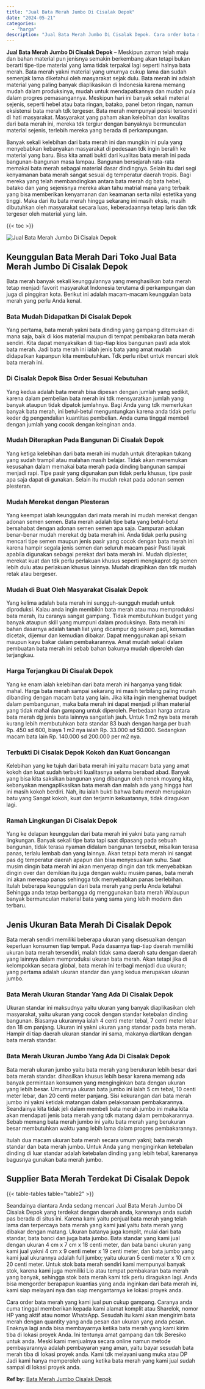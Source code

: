 ```yaml
---
title: "Jual Bata Merah Jumbo Di Cisalak Depok"
date: "2024-05-21"
categories: 
  - "harga"
description: "Jual Bata Merah Jumbo Di Cisalak Depok. Cara order bata merah yang kami jual pun cukup gampang. Caranya anda cuma tinggal memberikan kepada kami alamat kompl..."
---
```


**Jual Bata Merah Jumbo Di Cisalak Depok** – Meskipun zaman telah maju dan bahan material pun jenisnya semakin berkembang akan tetapi bukan berarti tipe-tipe material yang lama tidak terpakai lagi seperti halnya bata merah. Bata merah yakni material yang umurnya cukup lama dan sudah semenjak lama diketahui oleh masyarakat sejak dulu. Bata merah ini adalah material yang paling banyak diaplikasikan di Indonesia karena memang mudah dalam produksinya, mudah untuk mendapatkannya dan mudah pula dalam progres pemasangannya. Meskipun hari ini banyak sekali material sejenis, seperti hebel atau bata ringan, batako, panel beton ringan, namun eksistensi bata merah tdk tergeser. Bata merah mempunyai posisi tersendiri di hati masyarakat. Masyarakat yang paham akan kelebihan dan kwalitas dari bata merah ini, mereka tdk tergiur dengan banyaknya bermunculan material sejenis, terlebih mereka yang berada di perkampungan.

Banyak sekali kelebihan dari bata merah ini dan mungkin ini pula yang menyebabkan kebanyakan masyarakat di pedesaan tdk ingin beralih ke material yang baru. Bisa kita amati bukti dari kualitas bata merah ini pada bangunan-bangunan masa lampau. Bangunan bersejarah rata-rata memakai bata merah sebagai material dasar dindingnya. Selain itu dari segi kenyamanan bata merah sangat sesuai dg temperatur daerah tropis. Bagi mereka yang telah membandingkan antara bata merah dg bata hebel, batako dan yang sejenisnya mereka akan tahu matrial mana yang terbaik yang bisa memberikan kenyamanan dan keamanan serta nilai estetika yang tinggi. Maka dari itu bata merah hingga sekarang ini masih eksis, masih dibutuhkan oleh masyarakat secara luas, keberadaannya tetap laris dan tdk tergeser oleh material yang lain.

{{< toc >}}

![Jual Bata Merah Jumbo Di Cisalak Depok](/images/jual-bata-merah-20.png)

## Keunggulan Bata Merah Dari Toko Jual Bata Merah Jumbo Di Cisalak Depok

Bata merah banyak sekali keunggulannya yang menghasilkan bata merah tetap menjadi favorit masyarakat Indonesia terutama di perkampungan dan juga di pinggiran kota. Berikut ini adalah macam-macam keunggulan bata merah yang perlu Anda kenal.

### Bata Mudah Didapatkan Di Cisalak Depok

Yang pertama, bata merah yakni bata dinding yang gampang ditemukan di mana saja, baik di kios material maupun di tempat pembakaran bata merah sendiri. Kita dapat menyaksikan di tiap-tiap kios bangunan pasti ada stok bata merah. Jadi bata merah ini ialah jenis bata yang amat mudah didapatkan kapanpun kita membutuhkan. Tdk perlu ribet untuk mencari stok bata merah ini.

### Di Cisalak Depok Bisa Order Sesuai Kebutuhan

Yang kedua adalah bata merah bisa dipesan dengan jumlah yang sedikit, karena dalam pembelian bata merah ini tdk mensyaratkan jumlah yang banyak ataupun tidak dipatok jumlahnya. Bagi Anda yang tdk memerlukan banyak bata merah, ini betul-betul menguntungkan karena anda tidak perlu keder dg pengendalian kuantitas pembelian. Anda cuma tinggal membeli dengan jumlah yang cocok dengan keinginan anda.

### Mudah Diterapkan Pada Bangunan Di Cisalak Depok

Yang ketiga kelebihan dari bata merah ini mudah untuk diterapkan tukang yang sudah trampil atau malahan masih belajar. Tidak akan menemukan kesusahan dalam memakai bata merah pada dinding bangunan sampai menjadi rapi. Tipe pasir yang digunakan pun tidak perlu khusus, tipe pasir apa saja dapat di gunakan. Selain itu mudah rekat pada adonan semen plesteran.

### Mudah Merekat dengan Plesteran

Yang keempat ialah keunggulan dari mata merah ini mudah merekat dengan adonan semen semen. Bata merah adalah tipe bata yang betul-betul bersahabat dengan adonan semen semen apa saja. Campuran adukan benar-benar mudah merekat dg bata merah ini. Anda tidak perlu pusing mencari tipe semen maupun jenis pasir yang cocok dengan bata merah ini karena hampir segala jenis semen dan seluruh macam pasir Pasti layak apabila digunakan sebagai perekat dari bata merah ini. Mudah diplester, merekat kuat dan tdk perlu perlakuan khusus seperti mengkaprot dg semen lebih dulu atau perlakuan khusus lainnya. Mudah dirapihkan dan tdk mudah retak atau bergeser.

### Mudah di Buat Oleh Masyarakat Cisalak Depok

Yang kelima adalah bata merah ini sungguh-sungguh mudah untuk diproduksi. Kalau anda ingin membikin bata merah atau mau memproduksi bata merah, itu caranya sangat gampang. Tidak membutuhkan budget yang banyak ataupun skill yang mumpuni dalam produksinya. Bata merah ini bahan dasarnya adalah tanah liat yang dicampur dg sekam padi, kemudian dicetak, dijemur dan kemudian dibakar. Dapat menggunakan api sekam maupun kayu bakar dalam pembakarannya. Amat mudah sekali dalam pembuatan bata merah ini sebab bahan bakunya mudah diperoleh dan terjangkau.

### Harga Terjangkau Di Cisalak Depok

Yang ke enam ialah kelebihan dari bata merah ini harganya yang tidak mahal. Harga bata merah sampai sekarang ini masih terbilang paling murah dibanding dengan macam bata yang lain. Jika kita ingin menghemat budget dalam pembangunan, maka bata merah ini dapat menjadi pilihan material yang tidak mahal dan gampang untuk diperoleh. Perbedaan harga antara bata merah dg jenis bata lainnya sangatlah jauh. Untuk 1 m2 nya bata merah kurang lebih membutuhkan bata standar 83 buah dengan harga per buah Rp. 450 sd 600, biaya 1 m2 nya ialah Rp. 33.000 sd 50.000. Sedangkan macam bata lain Rp. 140.000 sd 200.000 per m2 nya.

### Terbukti Di Cisalak Depok Kokoh dan Kuat Goncangan

Kelebihan yang ke tujuh dari bata merah ini yaitu macam bata yang amat kokoh dan kuat sudah terbukti kualitasnya selama berabad abad. Banyak yang bisa kita saksikan bangunan yang dibangun oleh nenek moyang kita, kebanyakan mengaplikasikan bata merah dan malah ada yang hingga hari ini masih kokoh berdiri. Nah, itu ialah bukti bahwa batu merah merupakan batu yang Sangat kokoh, kuat dan terjamin kekuatannya, tidak diragukan lagi.

### Ramah Lingkungan Di Cisalak Depok

Yang ke delapan keunggulan dari bata merah ini yakni bata yang ramah lingkungan. Banyak sekali tipe bata tapi saat dipasang pada sebuah bangunan, tidak terasa nyaman didalam bangunan tersebut, misalkan terasa panas, terlalu lembab dan yang lainnya. Akan tetapi bata merah ini sangat pas dg temperatur daerah apapun dan bisa menyesuaikan suhu. Saat musim dingin bata merah ini akan menyerap dingin dan tdk menyebabkan dingin over dan demikian itu juga dengan waktu musim panas, bata merah ini akan meresap panas sehingga tdk menyebabkan panas berlebihan. Itulah beberapa keunggulan dari bata merah yang perlu Anda ketahui Sehingga anda tetap berbangga dg menggunakan bata merah Walaupun banyak bermunculan material bata yang sama yang lebih modern dan terbaru.

## Jenis Ukuran Bata Merah Di Cisalak Depok

Bata merah sendiri memiliki beberapa ukuran yang disesuaikan dengan keperluan konsumen tiap tempat. Pada dasarnya tiap-tiap daerah memiliki ukuran bata merah tersendiri, malah tidak sama daerah satu dengan daerah yang lainnya dalam memproduksi ukuran bata merah. Akan tetapi jika di kelompokkan secara global, bata merah ini terbagi menjadi dua ukuran; yang pertama adalah ukuran standar dan yang kedua merupakan ukuran jumbo.

### Bata Merah Ukuran Standar Yang Ada Di Cisalak Depok

Ukuran standar ini maksudnya yaitu ukuran yang banyak diaplikasikan oleh masyarakat, yaitu ukuran yang cocok dengan standar ketebalan dinding bangunan. Biasanya ukurannya ialah 4 centi meter tebal, 7 centi meter lebar dan 18 cm panjang. Ukuran ini yakni ukuran yang standar pada bata merah. Hampir di tiap daerah ukuran standar ini sama, makanya diartikan dengan bata merah standar.

### Bata Merah Ukuran Jumbo Yang Ada Di Cisalak Depok

Bata merah ukuran jumbo yaitu bata merah yang berukuran lebih besar dari bata merah standar. dihasilkan khusus lebih besar karena memang ada banyak permintaan konsumen yang menginginkan bata dengan ukuran yang lebih besar. Umumnya ukuran bata jumbo ini ialah 5 cm tebal, 10 centi meter lebar, dan 20 centi meter panjang. Sisi kekurangan dari bata merah jumbo ini yakni ketidak matangan dalam pelaksanaan pembakarannya. Seandainya kita tidak jeli dalam membeli bata merah jumbo ini maka kita akan mendapati jenis bata merah yang tdk matang dalam pembakarannya. Sebab memang bata merah jumbo ini yaitu bata merah yang berukuran besar membutuhkan waktu yang lebih lama dalam progres pembakarannya.

Itulah dua macam ukuran bata merah secara umum yakni; bata merah standar dan bata merah jumbo. Untuk Anda yang menginginkan ketebalan dinding di luar standar adalah ketebalan dinding yang lebih tebal, karenanya bagusnya gunakan bata merah jumbo.

## Supplier Bata Merah Terdekat Di Cisalak Depok

{{< table-tables table="table2" >}}

Seandainya diantara Anda sedang mencari Jual Bata Merah Jumbo Di Cisalak Depok yang terdekat dengan daerah anda, karenanya anda sudah pas berada di situs ini. Karena kami yaitu penjual bata merah yang telah lama dan terpercaya bata merah yang kami jual yaitu bata merah yang dibakar dengan matang. Ukuran batanya juga komplit, mulai dari bata standar, bata banci dan juga bata jumbo. Bata standar yang kami jual dengan ukuran 4 cm x 7 cm x 18 centi meter, dan bata banci ukuran yang kami jual yakni 4 cm x 9 centi meter x 19 centi meter, dan bata jumbo yang kami jual ukurannya adalah full jumbo; yaitu ukuran 5 centi meter x 10 cm x 20 centi meter. Untuk stok bata merah sendiri kami mempunyai banyak stok, karena kami juga memiliki Lio atau tempat pembakaran bata merah yang banyak, sehingga stok bata merah kami tdk perlu diragukan lagi. Anda bisa mengorder berapapun kuantias yang anda inginkan dari bata merah ini, kami siap melayani nya dan siap mengantarnya ke lokasi proyek anda.

Cara order bata merah yang kami jual pun cukup gampang. Caranya anda cuma tinggal memberikan kepada kami alamat komplit atau Sharelok, nomor HP yang aktif atau nomor WhatsApp. Sesudah itu kami akan mengirim bata merah dengan quantity yang anda pesan dan ukuran yang anda pesan. Enaknya lagi anda bisa membayarnya ketika bata merah yang kami kirim tiba di lokasi proyek Anda. Ini tentunya amat gampang dan tdk Beresiko untuk anda. Meski kami menjualnya secara online namun metode pembayarannya adalah pembayaran yang aman, yaitu bayar sesudah bata merah tiba di lokasi proyek anda. Kami tdk melayani uang muka atau DP Jadi kami hanya memperoleh uang ketika bata merah yang kami jual sudah sampai di lokasi proyek anda.

**Ref by:** [Bata Merah Jumbo Cisalak Depok](https://id.wikipedia.org/wiki/Bata)
